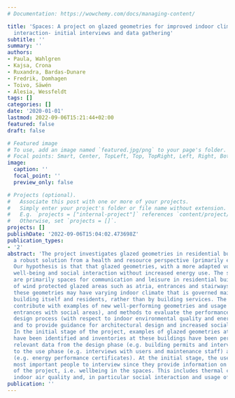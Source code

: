 ```yaml
---
# Documentation: https://wowchemy.com/docs/managing-content/

title: 'Spaces: A project on glazed geometries for improved indoor climate and social
  interaction- initial interviews and data gathering'
subtitle: ''
summary: ''
authors:
- Paula, Wahlgren
- Kajsa, Crona
- Ruxandra, Bardas-Dunare
- Fredrik, Domhagen
- Toivo, Säwén
- Alesia, Wessfeldt
tags: []
categories: []
date: '2020-01-01'
lastmod: 2022-09-06T15:21:44+02:00
featured: false
draft: false

# Featured image
# To use, add an image named `featured.jpg/png` to your page's folder.
# Focal points: Smart, Center, TopLeft, Top, TopRight, Left, Right, BottomLeft, Bottom, BottomRight.
image:
  caption: ''
  focal_point: ''
  preview_only: false

# Projects (optional).
#   Associate this post with one or more of your projects.
#   Simply enter your project's folder or file name without extension.
#   E.g. `projects = ["internal-project"]` references `content/project/deep-learning/index.md`.
#   Otherwise, set `projects = []`.
projects: []
publishDate: '2022-09-06T15:04:02.473698Z'
publication_types:
- '2'
abstract: 'The project investigates glazed geometries in residential buildings as
  a robust solution from a health and resource perspective (primarily energy and cultivation).
  Our hypothesis is that that glazed geometries, with a more adapted volume, can increase
  well-being and social interaction without increased energy use. The studied geometries
  are primarily spaces for communication and leisure in residential buildings, consisting
  of wind protected glazed areas such as atria, entrances and stairways. Furthermore,
  these geometries may have varying indoor climate that is governed mainly by the
  building itself and residents, rather than by building services. The project will
  contribute with examples of new well-performing geometries and usage (such as larger
  entrances with social areas), and methods to evaluate the performance early in the
  design process (with respect to indoor environmental quality and energy efficiency)
  and to provide guidance for architectural design and increased social interaction.
  In the initial stage of the project, examples of glazed geometries at buildings
  have been identified and inventories at these buildings have been performed to gather
  relevant data from the design phase (e.g. building permits and interviews with consultants),
  to the use phase (e.g. interviews with users and maintenance staff) and follow up
  (e.g. energy performance certificates). At the initial stage, the users are the
  most important people to interview since they provide information on the key aspects
  of the project, i.e. wellbeing in the spaces. This includes thermal comfort, acoustics,
  indoor air quality and, in particular social interaction and usage of spaces.  '
publication: ''
---
```


